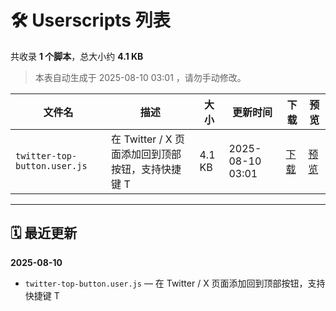 # 🛠 Userscripts 列表

共收录 **1 个脚本**，总大小约 **4.1 KB**  
> 本表自动生成于 2025-08-10 03:01 ，请勿手动修改。

| 文件名 | 描述 | 大小 | 更新时间 | 下载 | 预览 |
|--------|------|------|----------|-------|-------|
| `twitter-top-button.user.js` | 在 Twitter / X 页面添加回到顶部按钮，支持快捷键 T | 4.1 KB | 2025-08-10 03:01 | [下载](./scripts/twitter-top-button.user.js) | [预览](./scripts/twitter-top-button.user.js) |

---

## 🗓 最近更新

**2025-08-10**
- `twitter-top-button.user.js` — 在 Twitter / X 页面添加回到顶部按钮，支持快捷键 T
